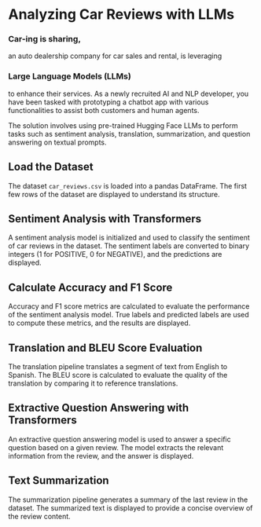 # Analyzing Car Reviews with LLMs

### Car-ing is sharing,
an auto dealership company for car sales and rental, is leveraging 
### Large Language Models (LLMs) 
to enhance their services. As a newly recruited AI and NLP developer, you have been tasked with prototyping a chatbot app with various functionalities to assist both customers and human agents.

The solution involves using pre-trained Hugging Face LLMs to perform tasks such as sentiment analysis, translation, summarization, and question answering on textual prompts.

## Load the Dataset

The dataset `car_reviews.csv` is loaded into a pandas DataFrame. The first few rows of the dataset are displayed to understand its structure.

## Sentiment Analysis with Transformers

A sentiment analysis model is initialized and used to classify the sentiment of car reviews in the dataset. The sentiment labels are converted to binary integers (1 for POSITIVE, 0 for NEGATIVE), and the predictions are displayed.

## Calculate Accuracy and F1 Score

Accuracy and F1 score metrics are calculated to evaluate the performance of the sentiment analysis model. True labels and predicted labels are used to compute these metrics, and the results are displayed.

## Translation and BLEU Score Evaluation

The translation pipeline translates a segment of text from English to Spanish. The BLEU score is calculated to evaluate the quality of the translation by comparing it to reference translations.

## Extractive Question Answering with Transformers

An extractive question answering model is used to answer a specific question based on a given review. The model extracts the relevant information from the review, and the answer is displayed.

## Text Summarization

The summarization pipeline generates a summary of the last review in the dataset. The summarized text is displayed to provide a concise overview of the review content.
